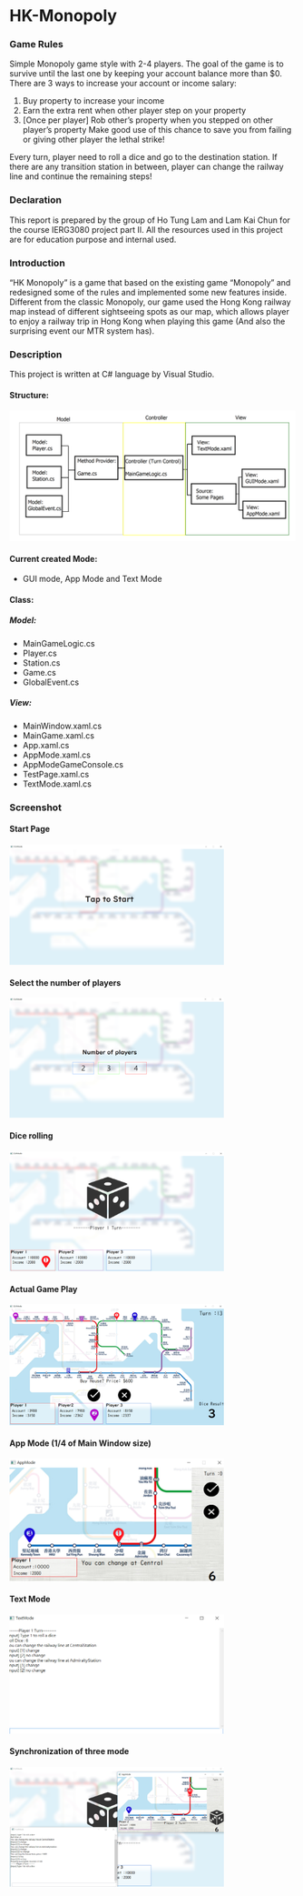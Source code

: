 # HK-Monopoly

### Game Rules

Simple Monopoly game style with 2-4 players. The goal of the game is to survive until the last one by keeping your account balance more than $0. 
There are 3 ways to increase your account or income salary:

1.	Buy property to increase your income
2.	Earn the extra rent when other player step on your property
3.	[Once per player] Rob other’s property when you stepped on other player’s property Make good use of this chance to save you from failing or giving other player the lethal strike!

 Every turn, player need to roll a dice and go to the destination station. If there are any transition station in between, player can change the railway line and continue the remaining steps!



### Declaration
This report is prepared by the group of Ho Tung Lam and Lam Kai Chun for the course IERG3080 project part II. All the resources used in this project are for education purpose and internal used.



### Introduction

“HK Monopoly” is a game that based on the existing game “Monopoly” and redesigned some of the rules and implemented some new features inside. Different from the classic Monopoly, our game used the Hong Kong railway map instead of different sightseeing spots as our map, which allows player to enjoy a railway trip in Hong Kong when playing this game (And also the surprising event our MTR system has).


### Description

This project is written at C# language by Visual Studio. 

#### Structure:
![Screenshot](File/project_partII_Class_Design.png)


#### Current created Mode:
-	GUI mode, App Mode and Text Mode

#### Class:
##### Model:
-	MainGameLogic.cs
-	Player.cs
-	Station.cs
-	Game.cs
-	GlobalEvent.cs

##### View:
- MainWindow.xaml.cs
- MainGame.xaml.cs
- App.xaml.cs
- AppMode.xaml.cs
- AppModeGameConsole.cs
- TestPage.xaml.cs
- TextMode.xaml.cs

### Screenshot
#### Start Page
<img src = "Image/HKMonopoly_Start.png" width = 75%, height = 75%>



#### Select the number of players
<img src = "Image/HKMonopoly_playerSelect.png" width = 75%, height = 75%>



#### Dice rolling
<img src = "Image/HKMonopoly_RollDice.png" width = 75%, height = 75%>



#### Actual Game Play
<img src = "Image/HKMonopoly_GamePlay.png" width = 75%, height = 75%>



#### App Mode (1/4 of Main Window size)
<img src = "Image/HKMonopoly_AppMode.png" width = 75%, height = 75%>



#### Text Mode
<img src = "Image/HKMonopoly_TextMode.png" width = 75%, height = 75%>



#### Synchronization of three mode
<img src = "Image/HKMonopoly_ThreeWindow%20Sync.png" width = 75%, height = 75%>
